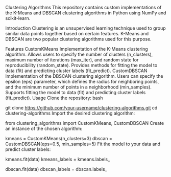 Clustering Algorithms
This repository contains custom implementations of the K-Means and DBSCAN clustering algorithms in Python using NumPy and scikit-learn.

Introduction
Clustering is an unsupervised learning technique used to group similar data points together based on certain features. K-Means and DBSCAN are two popular clustering algorithms used for this purpose.

Features
CustomKMeans
Implementation of the K-Means clustering algorithm.
Allows users to specify the number of clusters (n_clusters), maximum number of iterations (max_iter), and random state for reproducibility (random_state).
Provides methods for fitting the model to data (fit) and predicting cluster labels (fit_predict).
CustomDBSCAN
Implementation of the DBSCAN clustering algorithm.
Users can specify the epsilon (eps) parameter, which defines the radius for neighboring points, and the minimum number of points in a neighborhood (min_samples).
Supports fitting the model to data (fit) and predicting cluster labels (fit_predict).
Usage
Clone the repository:
bash

git clone https://github.com/your-username/clustering-algorithms.git
cd clustering-algorithms
Import the desired clustering algorithm:

from clustering_algorithms import CustomKMeans, CustomDBSCAN
Create an instance of the chosen algorithm:


kmeans = CustomKMeans(n_clusters=3)
dbscan = CustomDBSCAN(eps=0.5, min_samples=5)
Fit the model to your data and predict cluster labels:


kmeans.fit(data)
kmeans_labels = kmeans.labels_

dbscan.fit(data)
dbscan_labels = dbscan.labels_
